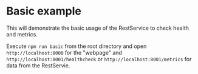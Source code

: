 # Basic example

This will demonstrate the basic usage of the RestService to check health and metrics.

Execute `npm run basic` from the root directory and open `http://localhost:8000` for the "webpage" and `http://localhost:8001/healthcheck` or `http://localhost:8001/metrics` for data from the RestServie. 